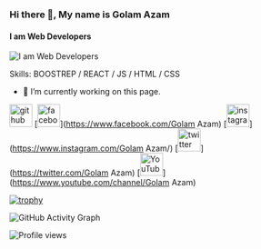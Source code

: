 
### Hi there 👋, My name is Golam Azam
#### I am Web Developers
![I am Web Developers](https://arturssmirnovs.github.io/github-profile-readme-generator/images/banner.png)


Skills: BOOSTREP / REACT / JS / HTML / CSS

- 🔭 I’m currently working on this page. 


[<img src='https://cdn.jsdelivr.net/npm/simple-icons@3.0.1/icons/github.svg' alt='github' height='40'>](https://github.com/GolamAzam02)  [<img src='https://cdn.jsdelivr.net/npm/simple-icons@3.0.1/icons/facebook.svg' alt='facebook' height='40'>](https://www.facebook.com/Golam Azam)  [<img src='https://cdn.jsdelivr.net/npm/simple-icons@3.0.1/icons/instagram.svg' alt='instagram' height='40'>](https://www.instagram.com/Golam Azam/)  [<img src='https://cdn.jsdelivr.net/npm/simple-icons@3.0.1/icons/twitter.svg' alt='twitter' height='40'>](https://twitter.com/Golam Azam)  [<img src='https://cdn.jsdelivr.net/npm/simple-icons@3.0.1/icons/youtube.svg' alt='YouTube' height='40'>](https://www.youtube.com/channel/Golam Azam)  

[![trophy](https://github-profile-trophy.vercel.app/?username=GolamAzam02)](https://github.com/ryo-ma/github-profile-trophy)

![GitHub Activity Graph](https://activity-graph.herokuapp.com/graph?username=GolamAzam02)  

![Profile views](https://gpvc.arturio.dev/GolamAzam02)  
